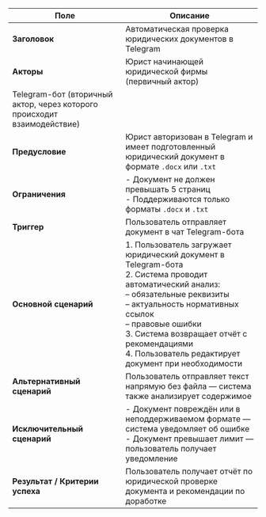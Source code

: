 
| **Поле**                     | **Описание**                                                                                                                                          |
|-----------------------------|-------------------------------------------------------------------------------------------------------------------------------------------------------|
| **Заголовок**               | Автоматическая проверка юридических документов в Telegram                                                                                            |
| **Акторы**                  | Юрист начинающей юридической фирмы (первичный актор) |
|  Telegram-бот (вторичный актор, через которого происходит взаимодействие)                                                                                                               |
| **Предусловие**             | Юрист авторизован в Telegram и имеет подготовленный юридический документ в формате `.docx` или `.txt`                                               |
| **Ограничения**             | - Документ не должен превышать 5 страниц<br>- Поддерживаются только форматы `.docx` и `.txt`                                                         |
| **Триггер**                 | Пользователь отправляет документ в чат Telegram-бота                                                                                                 |
| **Основной сценарий**       | 1. Пользователь загружает юридический документ в Telegram-бота<br>2. Система проводит автоматический анализ:<br>– обязательные реквизиты<br>– актуальность нормативных ссылок<br>– правовые ошибки<br>3. Система возвращает отчёт с рекомендациями<br>4. Пользователь редактирует документ при необходимости |
| **Альтернативный сценарий** | Пользователь отправляет текст напрямую без файла — система также анализирует содержимое                                                             |
| **Исключительный сценарий** | - Документ повреждён или в неподдерживаемом формате — система уведомляет об ошибке<br>- Документ превышает лимит — пользователь получает уведомление |
| **Результат / Критерии успеха** | Пользователь получает отчёт по юридической проверке документа и рекомендации по доработке                                                         |
